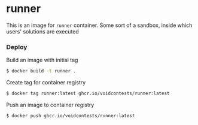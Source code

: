 # runner

This is an image for `runner` container. Some sort of a sandbox, inside which users' solutions are executed

### Deploy

Build an image with initial tag

```bash
$ docker build -t runner .
```

Create tag for container registry

```bash
$ docker tag runner:latest ghcr.io/voidcontests/runner:latest
```

Push an image to container registry

```bash
$ docker push ghcr.io/voidcontests/runner:latest
```
